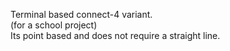 Terminal based connect-4 variant.<br>
(for a school project)<br>
Its point based and does not require a straight line.
